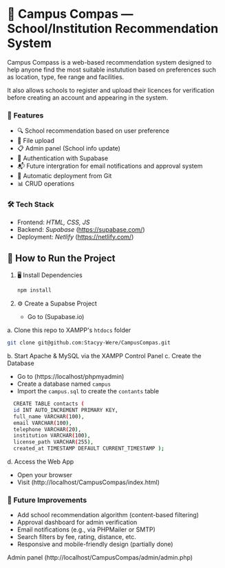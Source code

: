 # 🧭 Campus Compas — School/Institution Recommendation System

Campus Compass is a web-based recommendation system designed to help anyone find the most suitable instutution based on preferences such as location, type, fee range and facilities.

It also allows schools to register and upload their licences for verification before creating an account and appearing in the system.



### 📌 **Features**
   - 🔍 School recommendation based on user preference
   - 📁 File upload
   - 📋 Admin panel (School info update)
   - 🔐 Authentication with Supabase
   - 📬 Future intergration for email notifications and approval system
   - 🔄 Automatic deployment from Git
   - 📊 CRUD operations

### 🛠️ **Tech Stack**
- Frontend: *HTML, CSS, JS*
- Backend: *Supabase* (https://supabase.com/)
- Deployment: *Netlify* (https://netlify.com/)
        
## 🚀 How to Run the Project
1. 🖥️ Install Dependencies
   ```bash
   npm install
   ```
   
3. ⚙️ Create a Supabse Project
   - Go to (Supabase.io)
   
a. Clone this repo to XAMPP's `htdocs` folder
```bash
git clone git@github.com:Stacyy-Were/CampusCompas.git
```
b. Start Apache & MySQL via the XAMPP Control Panel
c. Create the Database
- Go to (https://localhost/phpmyadmin)
- Create a database named `campus`
- Import the `campus.sql` to create the `contants` table
  
```bash
  CREATE TABLE contacts (
  id INT AUTO_INCREMENT PRIMARY KEY,
  full_name VARCHAR(100),
  email VARCHAR(100),
  telephone VARCHAR(20),
  institution VARCHAR(100),
  license_path VARCHAR(255),
  created_at TIMESTAMP DEFAULT CURRENT_TIMESTAMP );
```
d. Access the Web App
- Open your browser
- Visit (http://localhost/CampusCompas/index.html)

### 📌 Future Improvements
- Add school recommendation algorithm (content-based filtering)
- Approval dashboard for admin verification
- Email notifications (e.g., via PHPMailer or SMTP)
- Search filters by fee, rating, distance, etc.
- Responsive and mobile-friendly design (partially done)

Admin panel (http://localhost/CampusCompas/admin/admin.php)
        
